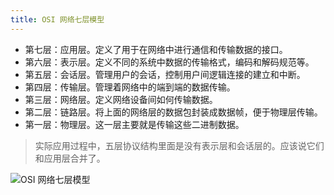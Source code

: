 ```yaml
---
title: OSI 网络七层模型
---
```



- 第七层：应用层。定义了用于在网络中进行通信和传输数据的接口。
- 第六层：表示层。定义不同的系统中数据的传输格式，编码和解码规范等。
- 第五层：会话层。管理用户的会话，控制用户间逻辑连接的建立和中断。
- 第四层：传输层。管理着网络中的端到端的数据传输。
- 第三层：网络层。定义网络设备间如何传输数据。
- 第二层：链路层。将上面的网络层的数据包封装成数据帧，便于物理层传输。
- 第一层：物理层。这一层主要就是传输这些二进制数据。

> 实际应用过程中，五层协议结构里面是没有表示层和会话层的。应该说它们和应用层合并了。

![OSI 网络七层模型](../assets/net/osi7.png)
